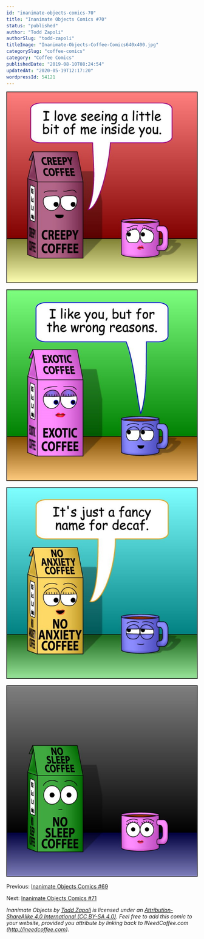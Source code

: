 ```yaml
---
id: "inanimate-objects-comics-70"
title: "Inanimate Objects Comics #70"
status: "published"
author: "Todd Zapoli"
authorSlug: "todd-zapoli"
titleImage: "Inanimate-Objects-Coffee-Comics640x400.jpg"
categorySlug: "coffee-comics"
category: "Coffee Comics"
publishedDate: "2019-08-10T08:24:54"
updatedAt: "2020-05-19T12:17:20"
wordpressId: 54121
---
```


![Creepy Coffee](coffee-comics-Creepy.jpg)

![Exotic Coffee](coffee-comics-Exotic.jpg)

![Fancy for Decaf](coffee-comics-Fancy-for-Decaf.jpg)

![No Sleep](coffee-comics-No-Sleep.jpg)

Previous: [Inanimate Objects Comics #69](/inanimate-objects-comics-69/)

Next: [Inanimate Objects Comics #71](/inanimate-objects-comics-71/)

*Inanimate Objects by [Todd Zapoli](/) is licensed under an [Attribution-ShareAlike 4.0 International (CC BY-SA 4.0)](https://creativecommons.org/licenses/by-sa/4.0/). Feel free to add this comic to your website, provided you attribute by linking back to INeedCoffee.com (http://ineedcoffee.com).*
